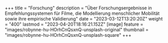 +++
title = "Forschung"
description = "Über Forschungsergebnisse in Empfehlungssystemen für Filme, die Modellierung menschlicher Mobilität sowie ihre empirische Validierung"
date = "2023-03-12T13:20:20Z"
weight = "400"
lastmod = "2023-04-20T18:16:21.152Z"
[image]
  feature = "images/robynne-hu-HOrhCnQsxnQ-unsplash-original"
  thumbnail = "images/robynne-hu-HOrhCnQsxnQ-unsplash-square"
+++
